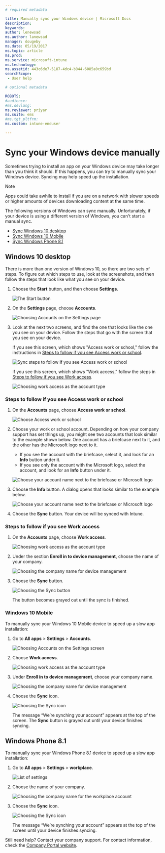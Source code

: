 ```yaml
---
# required metadata

title: Manually sync your Windows device | Microsoft Docs
description:
keywords:
author: lenewsad
ms.author: lanewsad
manager: dougeby
ms.date: 05/19/2017
ms.topic: article
ms.prod:
ms.service: microsoft-intune
ms.technology:
ms.assetid: 443c6de7-5187-4dc4-b844-6085a0c659bdsearchScope: - User help

# optional metadata

ROBOTS:  
#audience:
#ms.devlang:
ms.reviewer: priyar
ms.suite: ems
#ms.tgt_pltfrm:
ms.custom: intune-enduser

---
```


# Sync your Windows device manually

Sometimes trying to install an app on your Windows device may take longer than you think it should. If this happens, you can try to manually sync your Windows device. Syncing may help speed up the installation.

> [!Note]
> Apps could take awhile to install if you are on a network with slower speeds or higher amounts of devices downloading content at the same time.

The following versions of Windows can sync manually. Unfortunately, if your device is using a different version of Windows, you can't start a manual sync.

* [Sync Windows 10 desktop](#windows-10-desktop)
* [Sync Windows 10 Mobile](#windows-10-mobile)
* [Sync Windows Phone 8.1](#windows-phone-81)

## Windows 10 desktop
There is more than one version of Windows 10, so there are two sets of steps. To figure out which steps to use, look at the screenshots, and then follow the steps that look like what you see on your device.

1. Choose the **Start** button, and then choose **Settings**.

    ![The Start button](./media/win10pc-sync-1-start-button.png)

2. On the **Settings** page, choose **Accounts**.

    ![Choosing Accounts on the Settings page](./media/win10pc-sync-2-settings-accounts.png)

3. Look at the next two screens, and find the one that looks like the one you see on your device. Follow the steps that go with the screen that you see on your device.

	If you see this screen, which shows "Access work or school," follow the instructions in [Steps to follow if you see Access work or school](#steps-to-follow-if-you-see-access-work-or-school).

	![Sync steps to follow if you see Access work or school](./media/w10-enroll-rs1-connect-to-work-or-school.png)

	If you see this screen, which shows "Work access," follow the steps in [Steps to follow if you see Work access](#steps-to-follow-if-you-see-work-access).

	![Choosing work access as the account type](./media/win10pc-sync-3-work-access.png)

### Steps to follow if you see Access work or school

1. On the **Accounts** page, choose **Access work or school**.

    ![Choose Access work or school](./media/w10-enroll-rs1-connect-to-work-or-school.png)

2. Choose your work or school account. Depending on how your company support has set things up, you might see two accounts that look similar to the example shown below. One account has a briefcase next to it, and the other has the Microsoft logo next to it.

	- If you see the account with the briefcase, select it, and look for an **Info** button under it.
	- If you see only the account with the Microsoft logo, select the account, and look for an **Info** button under it.

    ![Choose your account name next to the briefcase or Microsoft logo](./media/win10pc-rs1-sync-info-button.png)

3. Choose the **Info** button. A dialog opens that looks similar to the example below.

    ![Choose your account name next to the briefcase or Microsoft logo](./media/win10pc-rs1-sync-button.png)

4. Choose the **Sync** button. Your device will be synced with Intune.

### Steps to follow if you see Work access

1. On the **Accounts** page, choose **Work access**.

    ![Choosing work access as the account type](./media/win10pc-sync-3-work-access.png)

2. Under the section **Enroll in to device management**, choose the name of your company.

    ![Choosing the company name for device management](./media/win10pc-sync-4-tap-com-name.png)

3. Choose the **Sync** button.

    ![Choosing the Sync button](./media/win10pc-sync-5-tap-sync.png)

   The button becomes grayed out until the sync is finished.

### Windows 10 Mobile
To manually sync your Windows 10 Mobile device to speed up a slow app installation:

   1. Go to **All apps** > **Settings** > **Accounts**.

       ![Choosing Accounts on the Settings screen](./media/win10m-sync-1-settings-accounts.png)

   2. Choose **Work access**.

       ![Choosing work access as the account type](./media/win10m-sync-2-work-access.png)

   3. Under **Enroll in to device management**, choose your company name.

       ![Choosing the company name for device management](./media/win10m-sync-3-tap-comp-name.png)

   4. Choose the **Sync** icon.

       ![Choosing the Sync icon](./media/win10m-sync-4-tap-sync.png)

       The message “We’re synching your account” appears at the top of the screen. The **Sync** button is grayed out until your device finishes syncing.

## Windows Phone 8.1
To manually sync your Windows Phone 8.1 device to speed up a slow app installation:

1. Go to **All apps** > **Settings** > **workplace**.

    ![List of settings](./media/wp81-1-sync-settings-workplace.png)

2. Choose the name of your company.

    ![Choosing the company name for the workplace account](./media/wp81-2-sync-tap-compname.png)

3. Choose the **Sync** icon.

    ![Choosing the Sync icon](./media/wp81-3-sync-tap-sync-button.png)

   The message “We’re synching your account” appears at the top of the screen until your device finishes syncing.

Still need help? Contact your company support. For contact information, check the [Company Portal website](https://portal.manage.microsoft.com#HelpDeskDialog).
